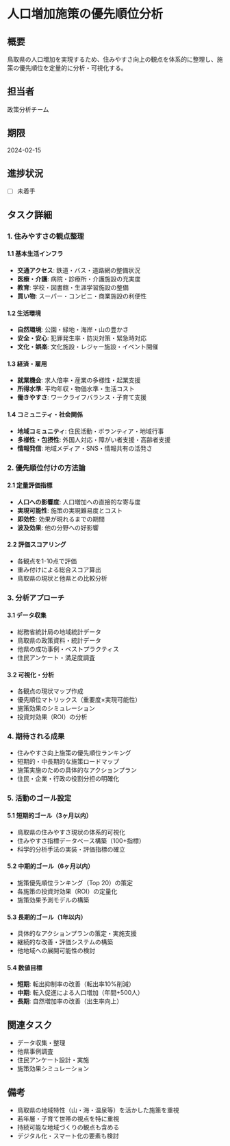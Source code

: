 # 人口増加施策の優先順位分析

## 概要
鳥取県の人口増加を実現するため、住みやすさ向上の観点を体系的に整理し、施策の優先順位を定量的に分析・可視化する。

## 担当者
政策分析チーム

## 期限
2024-02-15

## 進捗状況
- [ ] 未着手

## タスク詳細

### 1. 住みやすさの観点整理
#### 1.1 基本生活インフラ
- **交通アクセス**: 鉄道・バス・道路網の整備状況
- **医療・介護**: 病院・診療所・介護施設の充実度
- **教育**: 学校・図書館・生涯学習施設の整備
- **買い物**: スーパー・コンビニ・商業施設の利便性

#### 1.2 生活環境
- **自然環境**: 公園・緑地・海岸・山の豊かさ
- **安全・安心**: 犯罪発生率・防災対策・緊急時対応
- **文化・娯楽**: 文化施設・レジャー施設・イベント開催

#### 1.3 経済・雇用
- **就業機会**: 求人倍率・産業の多様性・起業支援
- **所得水準**: 平均年収・物価水準・生活コスト
- **働きやすさ**: ワークライフバランス・子育て支援

#### 1.4 コミュニティ・社会関係
- **地域コミュニティ**: 住民活動・ボランティア・地域行事
- **多様性・包摂性**: 外国人対応・障がい者支援・高齢者支援
- **情報発信**: 地域メディア・SNS・情報共有の活発さ

### 2. 優先順位付けの方法論
#### 2.1 定量評価指標
- **人口への影響度**: 人口増加への直接的な寄与度
- **実現可能性**: 施策の実現難易度とコスト
- **即効性**: 効果が現れるまでの期間
- **波及効果**: 他の分野への好影響

#### 2.2 評価スコアリング
- 各観点を1-10点で評価
- 重み付けによる総合スコア算出
- 鳥取県の現状と他県との比較分析

### 3. 分析アプローチ
#### 3.1 データ収集
- 総務省統計局の地域統計データ
- 鳥取県の政策資料・統計データ
- 他県の成功事例・ベストプラクティス
- 住民アンケート・満足度調査

#### 3.2 可視化・分析
- 各観点の現状マップ作成
- 優先順位マトリックス（重要度×実現可能性）
- 施策効果のシミュレーション
- 投資対効果（ROI）の分析

### 4. 期待される成果
- 住みやすさ向上施策の優先順位ランキング
- 短期的・中長期的な施策ロードマップ
- 施策実施のための具体的なアクションプラン
- 住民・企業・行政の役割分担の明確化

### 5. 活動のゴール設定
#### 5.1 短期的ゴール（3ヶ月以内）
- 鳥取県の住みやすさ現状の体系的可視化
- 住みやすさ指標データベース構築（100+指標）
- 科学的分析手法の実装・評価指標の確立

#### 5.2 中期的ゴール（6ヶ月以内）
- 施策優先順位ランキング（Top 20）の策定
- 各施策の投資対効果（ROI）の定量化
- 施策効果予測モデルの構築

#### 5.3 長期的ゴール（1年以内）
- 具体的なアクションプランの策定・実施支援
- 継続的な改善・評価システムの構築
- 他地域への展開可能性の検討

#### 5.4 数値目標
- **短期**: 転出抑制率の改善（転出率10%削減）
- **中期**: 転入促進による人口増加（年間+500人）
- **長期**: 自然増加率の改善（出生率向上）

## 関連タスク
- データ収集・整理
- 他県事例調査
- 住民アンケート設計・実施
- 施策効果シミュレーション

## 備考
- 鳥取県の地域特性（山・海・温泉等）を活かした施策を重視
- 若年層・子育て世帯の視点を特に重視
- 持続可能な地域づくりの観点も含める
- デジタル化・スマート化の要素も検討
